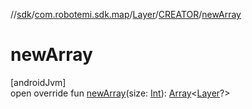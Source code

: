 //[sdk](../../../../index.md)/[com.robotemi.sdk.map](../../index.md)/[Layer](../index.md)/[CREATOR](index.md)/[newArray](new-array.md)

# newArray

[androidJvm]\
open override fun [newArray](new-array.md)(size: [Int](https://kotlinlang.org/api/latest/jvm/stdlib/kotlin/-int/index.html)): [Array](https://kotlinlang.org/api/latest/jvm/stdlib/kotlin/-array/index.html)&lt;[Layer](../index.md)?&gt;
